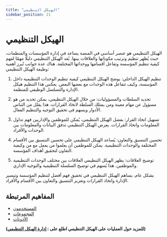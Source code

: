 ```yaml
---
title: "الهيكل التنظيمي"
sidebar_position: 21
---
```

# الهيكل التنظيمي
الهيكل التنظيمي هو عنصر أساسي في المنصة يساعد في إدارة المؤسسات والمنظمات، حيث يُظهر تنظيم وترتيب مكوناتها والعلاقات بينها. يُعد الهيكل التنظيمي دليلًا مهمًا لفهم كيفية تنظيم المؤسسة وتفاعل أقسامها ووحداتها المختلفة. هناك عدة جوانب تُبرز أهمية وظيفة الهيكل التنظيمي:

1. تنظيم الهيكل الداخلي: يوضح الهيكل التنظيمي كيفية تنظيم الوحدات التنظيمية داخل المؤسسة، وكيف تتفاعل هذه الوحدات مع بعضها البعض. يعكس هذا التنظيم هيكل الإدارة والتسلسل الوظيفي للمنظمة.

2. تحديد السلطات والمسؤوليات: من خلال الهيكل التنظيمي، يمكن تحديد من هو مسؤول عن مهام معينة ومن يمتلك السلطة لاتخاذ القرارات. هذا يقلل من التباس الأدوار ويسهم في تحقيق التوجيه والتنظيم الفعال.

3. تسهيل اتخاذ القرار: بفضل الهيكل التنظيمي، يُمكن للموظفين والإداريين فهم تداول المعلومات واتخاذ القرارات. يعرض الهيكل التنظيمي تدفق البيانات والمعلومات بين الوحدات والأفراد.

4. تحسين التنسيق والتعاون: يُساعد الهيكل التنظيمي على تحسين التنسيق بين الأقسام المختلفة والوحدات التنظيمية. يمكن للموظفين أن يعلموا من يعمل مع من وكيفية التعاون لتحقيق أهداف المؤسسة.

5. توضيح العلاقات: يظهر الهيكل التنظيمي العلاقات بين مختلف الوحدات التنظيمية والموظفين. هذا يُسهم في توضيح السلسلة التنظيمية والتوجيه الإداري.

بشكل عام، يساهم الهيكل التنظيمي في تحقيق فهم أفضل لتنظيم المؤسسة وتيسير الإدارة واتخاذ القرارات وتعزيز التنسيق والتعاون بين الأقسام والأفراد.


## المفاهيم المرتبطة 
- [المستخدمون](./users.md)
- [المجموعات](./groups.md)
- [الأذونات](./permissions.md)

**(للمزيد حول العمليات على الهيكل التنظيمي اطلع على : [إدارة الهيكل التنظيمي](../../data-management/organization-settings.md))**